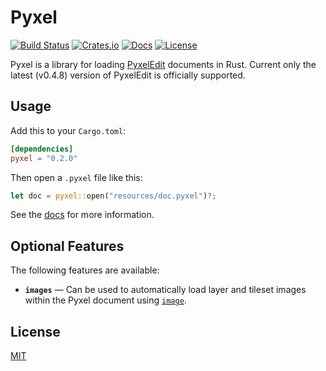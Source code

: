 # Pyxel

[![Build Status](https://api.travis-ci.org/adtennant/pyxel.svg?branch=master)](https://travis-ci.org/adtennant/pyxel)
[![Crates.io](https://img.shields.io/crates/v/pyxel.svg)](https://crates.io/crates/pyxel)
[![Docs](https://docs.rs/pyxel/badge.svg)](https://docs.rs/pyxel)
[![License](https://img.shields.io/crates/l/pyxel.svg)](https://github.com/adtennant/pyxel/blob/master/LICENSE)

Pyxel is a library for loading [PyxelEdit](https://pyxeledit.com) documents in Rust. Current only the latest (v0.4.8) version of PyxelEdit is officially supported.

## Usage

Add this to your `Cargo.toml`:

```toml
[dependencies]
pyxel = "0.2.0"
```

Then open a `.pyxel` file like this:

```rust
let doc = pyxel::open("resources/doc.pyxel")?;
```

See the [docs](https://docs.rs/pyxel) for more information.

## Optional Features

The following features are available:

- **`images`** — Can be used to automatically load layer and tileset images within the Pyxel document using [`image`](https://crates.io/crates/image).

## License

[MIT](https://github.com/adtennant/morgan-console/blob/master/LICENSE)
